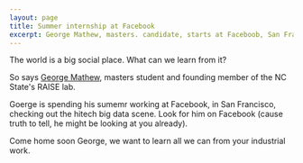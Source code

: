 ```yaml
---
layout: page
title: Summer internship at Facebook
excerpt: George Mathew, masters. candidate, starts at Faceboob, San Francisco.
---
```


The world is a big social place. What can we learn from it?

So says [George Mathew](http://georgevmathew.com/), masters student and founding member of the NC State's RAISE lab. 

Goerge is spending his sumemr working at Facebook, in San Francisco, checking out the hitech big data scene. Look for him on Facebook (cause truth to tell, he might be looking at you already).

Come home soon George, we want to learn all we can from your industrial work.
